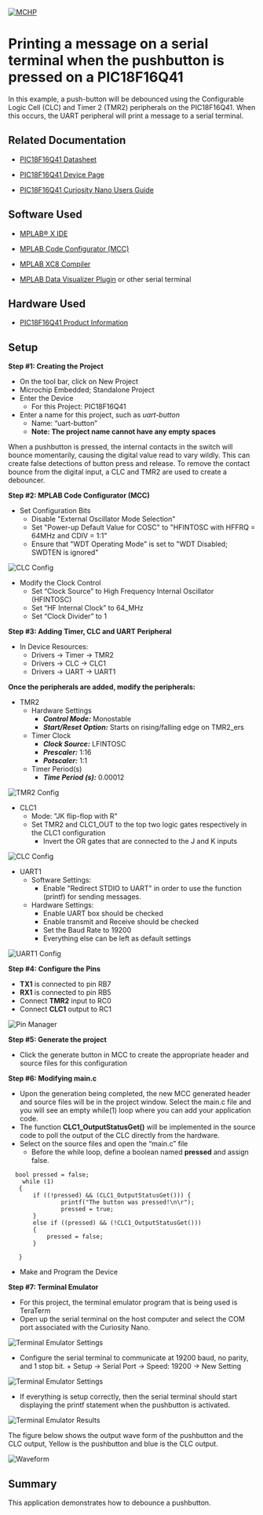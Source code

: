 [![MCHP](images/microchip.png)](https://www.microchip.com)

# Printing a message on a serial terminal when the pushbutton is pressed on a PIC18F16Q41
  In this example, a push-button will be debounced using the Configurable Logic Cell (CLC) and Timer 2 (TMR2) peripherals on the PIC18F16Q41. When this occurs, the UART peripheral will print a message to a serial terminal.


## Related Documentation

* [PIC18F16Q41 Datasheet](https://ww1.microchip.com/downloads/en/DeviceDoc/PIC18F06-16Q41-DataSheet-40002214C.pdf)

* [PIC18F16Q41 Device Page](https://www.microchip.com/wwwproducts/en/PIC18F16Q41)

* [PIC18F16Q41 Curiosity Nano Users Guide](https://ww1.microchip.com/downloads/en/DeviceDoc/PIC18F16Q41-Curiosity-Nano-Hardware-User-Guide-DS50003048A.pdf)

## Software Used

* [MPLAB® X IDE](https://www.microchip.com/en-us/development-tools-tools-and-software/mplab-x-ide)
* [MPLAB Code Configurator (MCC)](https://www.microchip.com/mplab/mplab-code-configurator)
* [MPLAB XC8 Compiler](https://www.microchip.com/en-us/development-tools-tools-and-software/mplab-xc-compilers)

* [MPLAB Data Visualizer Plugin](https://www.microchip.com/en-us/development-tools-tools-and-software/embedded-software-center/mplab-data-visualizer) or other serial terminal

## Hardware Used

* [PIC18F16Q41 Product Information](https://www.microchip.com/wwwproducts/en/PIC18F16Q41)


## Setup

**Step #1: Creating the Project**
+ On the tool bar, click on New Project
+ Microchip Embedded; Standalone Project
+ Enter the Device
  + For this Project: PIC18F16Q41
+ Enter a name for this project, such as *uart-button*
  + Name: “uart-button”
  + **Note: The project name cannot have any empty spaces**

When a pushbutton is pressed, the internal contacts in the switch will bounce momentarily, causing the digital value read to vary wildly. This can create false detections of button press and release. To remove the contact bounce from the digital input, a CLC and TMR2 are used to create a debouncer.


  **Step #2: MPLAB Code Configurator (MCC)**

  + Set Configuration Bits
    + Disable "External Oscillator Mode Selection"
    + Set "Power-up Default Value for COSC" to "HFINTOSC with HFFRQ = 64MHz and CDIV = 1:1"
    + Ensure that "WDT Operating Mode" is set to "WDT Disabled; SWDTEN is ignored"

![CLC Config](images/Picture8.PNG)

  +	Modify the Clock Control
    +	Set “Clock Source” to High Frequency Internal Oscillator (HFINTOSC)
    + Set “HF Internal Clock” to 64_MHz
    + Set “Clock Divider” to 1

**Step #3: Adding Timer, CLC and UART Peripheral**

+ In Device Resources:
    + Drivers &rarr; Timer &rarr; TMR2
    + Drivers &rarr; CLC &rarr; CLC1
    + Drivers &rarr; UART &rarr; UART1

**Once the peripherals are added, modify the peripherals:**

+ TMR2
  + Hardware Settings
    + ***Control Mode:*** Monostable
    + ***Start/Reset Option:*** Starts on rising/falling edge on TMR2_ers
  + Timer Clock
    + ***Clock Source:*** LFINTOSC
    + ***Prescaler:*** 1:16
    + ***Potscaler:*** 1:1
  + Timer Period(s)
    + ***Time Period (s):*** 0.00012

![TMR2 Config](images/Picture1.PNG)

+ CLC1
  + Mode: "JK flip-flop with R"
  + Set TMR2 and CLC1_OUT to the top two logic gates respectively in the CLC1 configuration
    + Invert the OR gates that are connected to the J and K inputs

![CLC Config](images/Picture7.PNG)

+ UART1
  + Software Settings:
    +	Enable "Redirect STDIO to UART" in order to use the function (printf) for sending messages.
  + Hardware Settings:
    +	Enable UART box should be checked
    + Enable transmit and Receive should be checked
    + Set the Baud Rate to 19200
    + Everything else can be left as default settings


![UART1 Config](images/Picture2.PNG)



  **Step #4: Configure the Pins**
  + **TX1** is connected to pin RB7
  + **RX1** is connected to pin RB5
  + Connect **TMR2** input to RC0
  + Connect **CLC1** output to RC1

![Pin Manager](images/Picture3.PNG)

  **Step #5: Generate the project**
  + Click the generate button in MCC to create the appropriate header and source files for this configuration


  **Step #6: Modifying main.c**
  + Upon the generation being completed, the new MCC generated header and source files will be in the project window. Select the main.c file and you will see an empty while(1) loop where you can add your application code.
  + The function **CLC1_OutputStatusGet()** will be implemented in the source code to poll the output of the CLC directly from the hardware.  
  + Select on the source files and open the “main.c” file
    + Before the while loop, define a boolean named **pressed** and assign false.


```     
  bool pressed = false;
    while (1)
   {
       if ((!pressed) && (CLC1_OutputStatusGet())) {
               printf("The button was pressed!\n\r");
               pressed = true;
       }
       else if ((pressed) && (!CLC1_OutputStatusGet()))
       {
           pressed = false;
       }

   }
  ```



  + Make and Program the Device


  **Step #7: Terminal Emulator**

  + For this project, the terminal emulator program that is being used is TeraTerm
  + Open up the serial terminal on the host computer and select the COM port associated with the Curiosity Nano.

  ![Terminal Emulator Settings](images/Picture4.PNG)

  +  Configure the serial terminal to communicate at 19200 baud, no parity, and 1 stop bit.
    + Setup &rarr; Serial Port &rarr; Speed: 19200 &rarr; New Setting

  ![Terminal Emulator Settings](images/Picture5.PNG)

  + If everything is setup correctly, then the serial terminal should start displaying the printf statement when the pushbutton is activated.

  ![Terminal Emulator Results](images/Picture6.PNG)

  The figure below shows the output wave form of the pushbutton and the CLC output, Yellow is the pushbutton and blue is the CLC output.


  ![Waveform](images/Picture9.PNG)


## Summary

This application demonstrates how to debounce a pushbutton.
